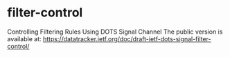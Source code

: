 # filter-control
Controlling Filtering Rules Using DOTS Signal Channel
The public version is available at: https://datatracker.ietf.org/doc/draft-ietf-dots-signal-filter-control/
